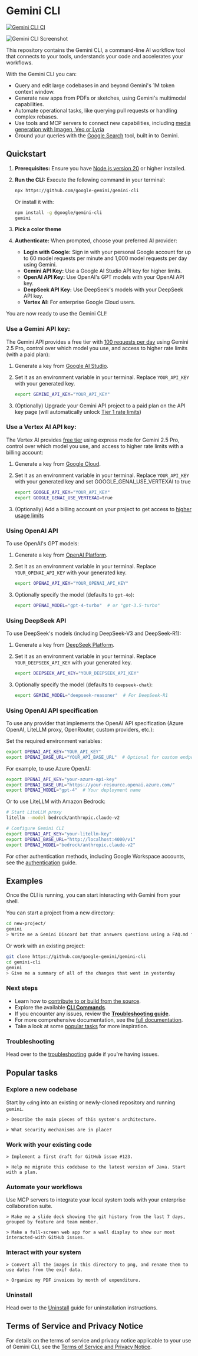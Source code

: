 # Gemini CLI

[![Gemini CLI CI](https://github.com/google-gemini/gemini-cli/actions/workflows/ci.yml/badge.svg)](https://github.com/google-gemini/gemini-cli/actions/workflows/ci.yml)

![Gemini CLI Screenshot](./docs/assets/gemini-screenshot.png)

This repository contains the Gemini CLI, a command-line AI workflow tool that connects to your
tools, understands your code and accelerates your workflows.

With the Gemini CLI you can:

- Query and edit large codebases in and beyond Gemini's 1M token context window.
- Generate new apps from PDFs or sketches, using Gemini's multimodal capabilities.
- Automate operational tasks, like querying pull requests or handling complex rebases.
- Use tools and MCP servers to connect new capabilities, including [media generation with Imagen,
  Veo or Lyria](https://github.com/GoogleCloudPlatform/vertex-ai-creative-studio/tree/main/experiments/mcp-genmedia)
- Ground your queries with the [Google Search](https://ai.google.dev/gemini-api/docs/grounding)
  tool, built in to Gemini.

## Quickstart

1. **Prerequisites:** Ensure you have [Node.js version 20](https://nodejs.org/en/download) or higher installed.
2. **Run the CLI:** Execute the following command in your terminal:

   ```bash
   npx https://github.com/google-gemini/gemini-cli
   ```

   Or install it with:

   ```bash
   npm install -g @google/gemini-cli
   gemini
   ```

3. **Pick a color theme**
4. **Authenticate:** When prompted, choose your preferred AI provider:
   - **Login with Google:** Sign in with your personal Google account for up to 60 model requests per minute and 1,000 model requests per day using Gemini.
   - **Gemini API Key:** Use a Google AI Studio API key for higher limits.
   - **OpenAI API Key:** Use OpenAI's GPT models with your OpenAI API key.
   - **DeepSeek API Key:** Use DeepSeek's models with your DeepSeek API key.
   - **Vertex AI:** For enterprise Google Cloud users.

You are now ready to use the Gemini CLI!

### Use a Gemini API key:

The Gemini API provides a free tier with [100 requests per day](https://ai.google.dev/gemini-api/docs/rate-limits#free-tier) using Gemini 2.5 Pro, control over which model you use, and access to higher rate limits (with a paid plan):

1. Generate a key from [Google AI Studio](https://aistudio.google.com/apikey).
2. Set it as an environment variable in your terminal. Replace `YOUR_API_KEY` with your generated key.

   ```bash
   export GEMINI_API_KEY="YOUR_API_KEY"
   ```

3. (Optionally) Upgrade your Gemini API project to a paid plan on the API key page (will automatically unlock [Tier 1 rate limits](https://ai.google.dev/gemini-api/docs/rate-limits#tier-1))

### Use a Vertex AI API key:

The Vertex AI provides [free tier](https://cloud.google.com/vertex-ai/generative-ai/docs/start/express-mode/overview) using express mode for Gemini 2.5 Pro, control over which model you use, and access to higher rate limits with a billing account:

1. Generate a key from [Google Cloud](https://cloud.google.com/vertex-ai/generative-ai/docs/start/api-keys).
2. Set it as an environment variable in your terminal. Replace `YOUR_API_KEY` with your generated key and set GOOGLE_GENAI_USE_VERTEXAI to true

   ```bash
   export GOOGLE_API_KEY="YOUR_API_KEY"
   export GOOGLE_GENAI_USE_VERTEXAI=true
   ```

3. (Optionally) Add a billing account on your project to get access to [higher usage limits](https://cloud.google.com/vertex-ai/generative-ai/docs/quotas)

### Using OpenAI API

To use OpenAI's GPT models:

1. Generate a key from [OpenAI Platform](https://platform.openai.com/api-keys).
2. Set it as an environment variable in your terminal. Replace `YOUR_OPENAI_API_KEY` with your generated key.

   ```bash
   export OPENAI_API_KEY="YOUR_OPENAI_API_KEY"
   ```

3. Optionally specify the model (defaults to `gpt-4o`):

   ```bash
   export OPENAI_MODEL="gpt-4-turbo"  # or "gpt-3.5-turbo"
   ```

### Using DeepSeek API

To use DeepSeek's models (including DeepSeek-V3 and DeepSeek-R1):

1. Generate a key from [DeepSeek Platform](https://platform.deepseek.com/).
2. Set it as an environment variable in your terminal. Replace `YOUR_DEEPSEEK_API_KEY` with your generated key.

   ```bash
   export DEEPSEEK_API_KEY="YOUR_DEEPSEEK_API_KEY"
   ```

3. Optionally specify the model (defaults to `deepseek-chat`):

   ```bash
   export GEMINI_MODEL="deepseek-reasoner"  # For DeepSeek-R1
   ```

### Using OpenAI API specification

To use any provider that implements the OpenAI API specification (Azure OpenAI, LiteLLM proxy, OpenRouter, custom providers, etc.):

Set the required environment variables:

```bash
export OPENAI_API_KEY="YOUR_API_KEY"
export OPENAI_BASE_URL="YOUR_API_BASE_URL"  # Optional for custom endpoints
```

For example, to use Azure OpenAI:

```bash
export OPENAI_API_KEY="your-azure-api-key"
export OPENAI_BASE_URL="https://your-resource.openai.azure.com/"
export OPENAI_MODEL="gpt-4"  # Your deployment name
```

Or to use LiteLLM with Amazon Bedrock:

```bash
# Start LiteLLM proxy
litellm --model bedrock/anthropic.claude-v2

# Configure Gemini CLI
export OPENAI_API_KEY="your-litellm-key"
export OPENAI_BASE_URL="http://localhost:4000/v1"
export OPENAI_MODEL="bedrock/anthropic.claude-v2"
```

For other authentication methods, including Google Workspace accounts, see the [authentication](./docs/cli/authentication.md) guide.

## Examples

Once the CLI is running, you can start interacting with Gemini from your shell.

You can start a project from a new directory:

```sh
cd new-project/
gemini
> Write me a Gemini Discord bot that answers questions using a FAQ.md file I will provide
```

Or work with an existing project:

```sh
git clone https://github.com/google-gemini/gemini-cli
cd gemini-cli
gemini
> Give me a summary of all of the changes that went in yesterday
```

### Next steps

- Learn how to [contribute to or build from the source](./CONTRIBUTING.md).
- Explore the available **[CLI Commands](./docs/cli/commands.md)**.
- If you encounter any issues, review the **[Troubleshooting guide](./docs/troubleshooting.md)**.
- For more comprehensive documentation, see the [full documentation](./docs/index.md).
- Take a look at some [popular tasks](#popular-tasks) for more inspiration.

### Troubleshooting

Head over to the [troubleshooting](docs/troubleshooting.md) guide if you're
having issues.

## Popular tasks

### Explore a new codebase

Start by `cd`ing into an existing or newly-cloned repository and running `gemini`.

```text
> Describe the main pieces of this system's architecture.
```

```text
> What security mechanisms are in place?
```

### Work with your existing code

```text
> Implement a first draft for GitHub issue #123.
```

```text
> Help me migrate this codebase to the latest version of Java. Start with a plan.
```

### Automate your workflows

Use MCP servers to integrate your local system tools with your enterprise collaboration suite.

```text
> Make me a slide deck showing the git history from the last 7 days, grouped by feature and team member.
```

```text
> Make a full-screen web app for a wall display to show our most interacted-with GitHub issues.
```

### Interact with your system

```text
> Convert all the images in this directory to png, and rename them to use dates from the exif data.
```

```text
> Organize my PDF invoices by month of expenditure.
```

### Uninstall

Head over to the [Uninstall](docs/Uninstall.md) guide for uninstallation instructions.

## Terms of Service and Privacy Notice

For details on the terms of service and privacy notice applicable to your use of Gemini CLI, see the [Terms of Service and Privacy Notice](./docs/tos-privacy.md).
